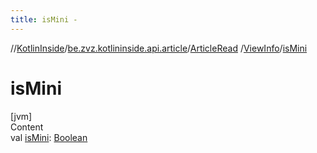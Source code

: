 ```yaml
---
title: isMini -
---
```

//[KotlinInside](../../../index.md)/[be.zvz.kotlininside.api.article](../../index.md)/[ArticleRead](../index.md)
/[ViewInfo](index.md)/[isMini](is-mini.md)

# isMini

[jvm]  
Content  
val [isMini](is-mini.md): [Boolean](https://kotlinlang.org/api/latest/jvm/stdlib/kotlin/-boolean/index.html)  



